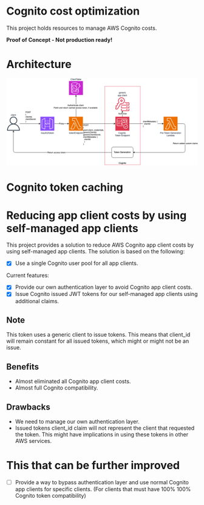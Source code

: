 # Cognito cost optimization

This project holds resources to manage AWS Cognito costs.

**Proof of Concept - Not production ready!**

# Architecture

![Architecture image](./docs/architecture.png)

# Cognito token caching

# Reducing app client costs by using self-managed app clients

This project provides a solution to reduce AWS Cognito app client costs by using self-managed app clients. The solution is based on the following:

- [x] Use a single Cognito user pool for all app clients.

Current features:

- [x] Provide our own authentication layer to avoid Cognito app client costs.
- [x] Issue Cognito issued JWT tokens for our self-managed app clients using additional claims.

## Note

This token uses a generic client to issue tokens. This means that client_id will remain constant for all issued tokens, which might or might not be an issue.

## Benefits

- Almost eliminated all Cognito app client costs.
- Almost full Cognito compatibility.

## Drawbacks

- We need to manage our own authentication layer.
- Issued tokens client_id claim will not represent the client that requested the token. This might have implications in using these tokens in other AWS services.

# This that can be further improved

- [ ] Provide a way to bypass authentication layer and use normal Cognito app clients for specific clients. (For clients that must have 100% 100% Cognito token compatibility)

